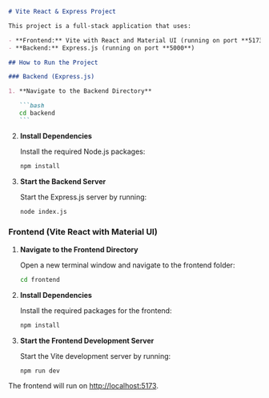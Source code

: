 ````markdown
# Vite React & Express Project

This project is a full-stack application that uses:

- **Frontend:** Vite with React and Material UI (running on port **5173**)
- **Backend:** Express.js (running on port **5000**)

## How to Run the Project

### Backend (Express.js)

1. **Navigate to the Backend Directory**

   ```bash
   cd backend
   ```
````

2. **Install Dependencies**

   Install the required Node.js packages:

   ```bash
   npm install
   ```

3. **Start the Backend Server**

   Start the Express.js server by running:

   ```bash
   node index.js
   ```

### Frontend (Vite React with Material UI)

1. **Navigate to the Frontend Directory**

   Open a new terminal window and navigate to the frontend folder:

   ```bash
   cd frontend
   ```

2. **Install Dependencies**

   Install the required packages for the frontend:

   ```bash
   npm install
   ```

3. **Start the Frontend Development Server**

   Start the Vite development server by running:

   ```bash
   npm run dev
   ```

The frontend will run on [http://localhost:5173](http://localhost:5173).

```

```
